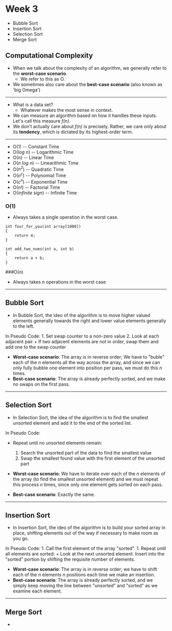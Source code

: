 # Week 3

+ Bubble Sort
+ Insertion Sort
+ Selection Sort
+ Merge Sort

## Computational Complexity
+ When we talk about the complexity of an algorithm, we generally refer
to the **worst-case scenario**.
    + We refer to this as O.
+ We sometimes also care about the **best-case scenario** (also known as 'big Omega')

-----

+ What is a data set?
    + Whatever makes the most sense in context.
+ We can measure an algorithm based on how it handles these inputs.
Let's call this measure *f(n)*.
+ We don't actually care about *f(n)* is precisely. Rather, we care only about its **tendency**, which is dictated by its highest-order term.

-----

+ O(1) -- Constant Time
+ O(*log n*) -- Logarithmic Time
+ O(*n*) -- Linear Time
+ O(*n log n*) -- Linearithmic Time
+ O(*n<sup>2</sup>*) -- Quadratic Time
+ O(*n<sup>c</sup>*) -- Polynomial Time
+ O(*c<sup>n</sup>*) -- Exponential Time
+ O(*n!*) -- Factorial Time
+ O(*infinite sign*) -- Infinite Time

### O(1)
+ Always takes a single operation in the worst case.

```
int four_for_you(int array[1000])
{
    return 4;
}

int add_two_nums(int a, int b)
{
    return a + b;
}
```

###O(*n*)
+ Always takes *n* operations in the worst case

------
## Bubble Sort
+ In Bubble Sort, the ideo of the algorithm is to move higher valued
elements generally towards the right and lower value elements generally
to the left.

In Pseudo Code:
    1. Set swap counter to a non-zero value
    2. Look at each adjacent pair
        + If two adjacent elements are not in order, swap them and add one to the swap counter
+ **Worst-case scenario**: The array is in reverse order; We have to "buble" each of the *n* elements all the way across the array, and since we can only fully bubble one element into position per pass, we must do this *n* times.
+ **Best-case scenario**: The array is already perfectly sorted, and we make no swaps on the first pass.

-------
## Selection Sort
+ In Selection Sort, the idea of the algorithm is to find the smallest unsorted element and add it to the end of the sorted list.

In Pseudo Code:
+ Repeat until no unsorted elements remain:
    1. Search the unsorted part of the data to find the smallest value
    1. Swap the smallest found value with the first element of the unsorted part

+ **Worst-case scenario**: We have to iterate over each of the *n* elements of the array (to find the smallest unsorted element) and we must repeat this process *n* times, since only one element gets sorted on each pass.
+ **Best-case scenario**: Exactly the same.

-------
## Insertion Sort
+ In Insertion Sort, the ideo of the algorithm is to build your sorted array in place, shifting elements out of the way if necessary to make room as you go.

In Pseudo Code:
    1. Call the first element of the array "sorted".
    1. Repeat until all elements are sorted:
        + Look at the next unsorted element. Insert into the "sorted" portion by shifting the requisite number of elements.
+ **Worst-case scenario**: The array is in reverse order; we have to shift each of the *n* elements *n* positions each time we make an insertion.
+ **Best-case scenario**: The array is already perfectly sorted, and we simply keep moving the line between "unsorted" and "sorted" as we examine each element.

-------
## Merge Sort
+ 